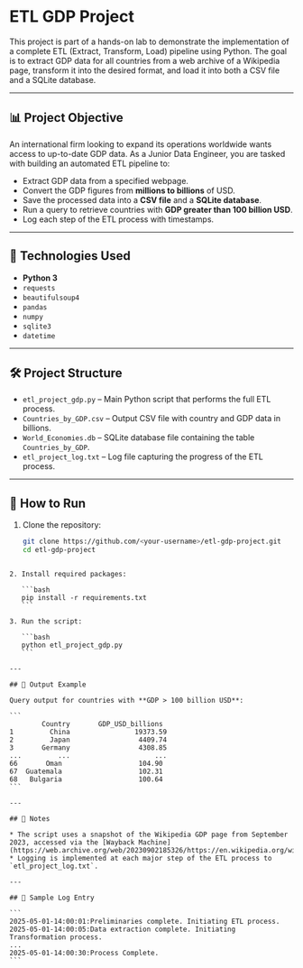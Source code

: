# ETL GDP Project

This project is part of a hands-on lab to demonstrate the implementation of a complete ETL (Extract, Transform, Load) pipeline using Python. The goal is to extract GDP data for all countries from a web archive of a Wikipedia page, transform it into the desired format, and load it into both a CSV file and a SQLite database.

---

## 📊 Project Objective

An international firm looking to expand its operations worldwide wants access to up-to-date GDP data. As a Junior Data Engineer, you are tasked with building an automated ETL pipeline to:
- Extract GDP data from a specified webpage.
- Convert the GDP figures from **millions to billions** of USD.
- Save the processed data into a **CSV file** and a **SQLite database**.
- Run a query to retrieve countries with **GDP greater than 100 billion USD**.
- Log each step of the ETL process with timestamps.

---

## 🔧 Technologies Used

- **Python 3**
- `requests`
- `beautifulsoup4`
- `pandas`
- `numpy`
- `sqlite3`
- `datetime`

---

## 🛠️ Project Structure

- `etl_project_gdp.py` – Main Python script that performs the full ETL process.
- `Countries_by_GDP.csv` – Output CSV file with country and GDP data in billions.
- `World_Economies.db` – SQLite database file containing the table `Countries_by_GDP`.
- `etl_project_log.txt` – Log file capturing the progress of the ETL process.

---

## 🚀 How to Run

1. Clone the repository:
   ```bash
   git clone https://github.com/<your-username>/etl-gdp-project.git
   cd etl-gdp-project
````

2. Install required packages:

   ```bash
   pip install -r requirements.txt
   ```

3. Run the script:

   ```bash
   python etl_project_gdp.py
   ```

---

## 📌 Output Example

Query output for countries with **GDP > 100 billion USD**:

```
        Country       GDP_USD_billions
1         China                19373.59
2         Japan                 4409.74
3       Germany                 4308.85
...         ...                     ...
66       Oman                   104.90
67  Guatemala                   102.31
68   Bulgaria                   100.64
```

---

## 📝 Notes

* The script uses a snapshot of the Wikipedia GDP page from September 2023, accessed via the [Wayback Machine](https://web.archive.org/web/20230902185326/https://en.wikipedia.org/wiki/List_of_countries_by_GDP_%28nominal%29).
* Logging is implemented at each major step of the ETL process to `etl_project_log.txt`.

---

## 📂 Sample Log Entry

```
2025-05-01-14:00:01:Preliminaries complete. Initiating ETL process.
2025-05-01-14:00:05:Data extraction complete. Initiating Transformation process.
...
2025-05-01-14:00:30:Process Complete.
```
